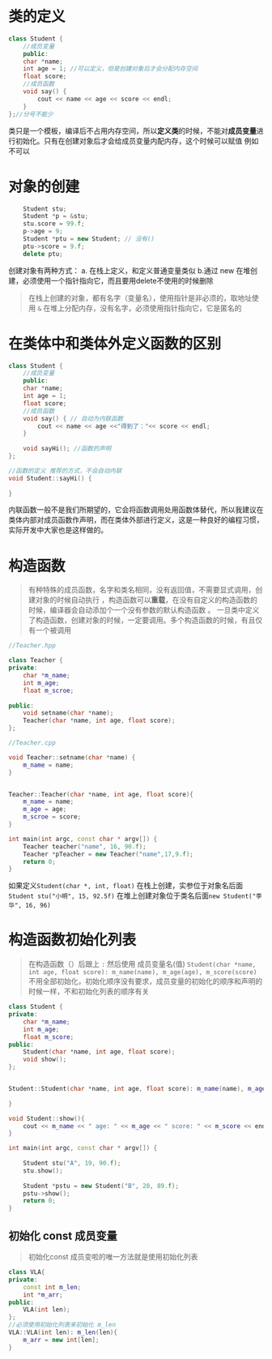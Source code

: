 # 类的定义

```c++
class Student {
    //成员变量
    public:
    char *name;
    int age = 1; //可以定义，但是创建对象后才会分配内存空间
    float score;
    //成员函数
    void say() {
        cout << name << age << score << endl;
    }
};//分号不能少
```

类只是一个模板，编译后不占用内存空间，所以**定义类**的时候，不能对**成员变量**进行初始化。只有在创建对象后才会给成员变量内配内存，这个时候可以赋值
例如不可以 

# 对象的创建
```c++
    Student stu; 
    Student *p = &stu;
    stu.score = 99.f;
    p->age = 9;
    Student *ptu = new Student; // 没有()
    ptu->score = 9.f;
    delete ptu;
```

创建对象有两种方式：
a. 在栈上定义，和定义普通变量类似
b.通过 new 在堆创建，必须使用一个指针指向它，而且要用delete不使用的时候删除

> 在栈上创建的对象，都有名字（变量名），使用指针是非必须的，取地址使用 `&`  在堆上分配内存，没有名字，必须使用指针指向它，它是匿名的 

# 在类体中和类体外定义函数的区别


```c++
class Student {
    //成员变量
    public:
    char *name;
    int age = 1;
    float score;
    //成员函数
    void say() { // 自动为内联函数
        cout << name << age <<"得到了："<< score << endl;
    }
    
    void sayHi(); //函数的声明
};

//函数的定义 推荐的方式，不会自动内联
void Student::sayHi() {
    
}
```

内联函数一般不是我们所期望的，它会将函数调用处用函数体替代，所以我建议在类体内部对成员函数作声明，而在类体外部进行定义，这是一种良好的编程习惯，实际开发中大家也是这样做的。

# 构造函数
> 有种特殊的成员函数，名字和类名相同，没有返回值，不需要显式调用，创建对象的时候自动执行 ，构造函数可以**重载**，在没有自定义的构造函数的时候，编译器会自动添加个一个没有参数的默认构造函数 。 一旦类中定义了构造函数，创建对象的时候，一定要调用。多个构造函数的时候，有且仅有一个被调用


```c++
//Teacher.hpp

class Teacher {
private:
    char *m_name;
    int m_age;
    float m_scroe;
    
public:
    void setname(char *name);
    Teacher(char *name, int age, float score);
};

//Teacher.cpp

void Teacher::setname(char *name) {
    m_name = name;
}


Teacher::Teacher(char *name, int age, float score){
    m_name = name;
    m_age = age;
    m_scroe = score;
}

int main(int argc, const char * argv[]) {
    Teacher teacher("name", 16, 90.f);
    Teacher *pTeacher = new Teacher("name",17,9.f);
    return 0;
}

```


如果定义`Student(char *, int, float)` 在栈上创建，实参位于对象名后面`Student stu("小明", 15, 92.5f)` 在堆上创建对象位于类名后面`new Student("李华", 16, 96)`


# 构造函数初始化列表

> 在构造函数（）后跟上 `:` 然后使用 成员变量名(值)  `Student(char *name, int age, float score): m_name(name), m_age(age), m_score(score)`  不用全部初始化，初始化顺序没有要求，成员变量的初始化的顺序和声明的时候一样，不和初始化列表的顺序有关

```c++
class Student {
private:
    char *m_name;
    int m_age;
    float m_score;
public:
    Student(char *name, int age, float score);
    void show();
};


Student::Student(char *name, int age, float score): m_name(name), m_age(age), m_score(score) {
    
}

void Student::show(){
    cout << m_name << " age: " << m_age << " score: " << m_score << endl;
}

int main(int argc, const char * argv[]) {
    
    Student stu("A", 19, 90.f);
    stu.show();
    
    Student *pstu = new Student("B", 20, 89.f);
    pstu->show();
    return 0;
}
```

## 初始化 const 成员变量

> 初始化const 成员变啦的唯一方法就是使用初始化列表

```c++
class VLA{
private:
    const int m_len;
    int *m_arr;
public:
    VLA(int len);
};
//必须使用初始化列表来初始化 m_len
VLA::VLA(int len): m_len(len){
    m_arr = new int[len];
}
```

